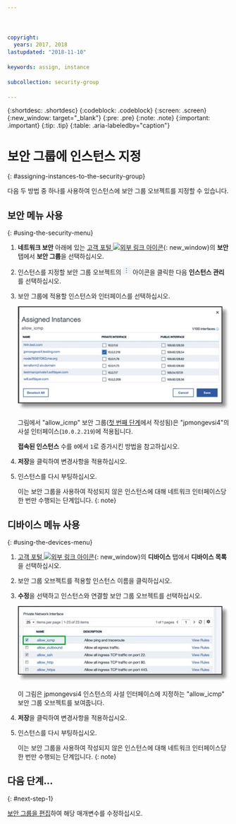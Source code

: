 ```yaml
---



copyright:
  years: 2017, 2018
lastupdated: "2018-11-10"

keywords: assign, instance

subcollection: security-group

---
```


{:shortdesc: .shortdesc}
{:codeblock: .codeblock}
{:screen: .screen}
{:new_window: target="_blank"}
{:pre: .pre}
{:note: .note}
{:important: .important}
{:tip: .tip}
{:table: .aria-labeledby="caption"}

# 보안 그룹에 인스턴스 지정
{: #assigning-instances-to-the-security-group}

다음 두 방법 중 하나를 사용하여 인스턴스에 보안 그룹 오브젝트를 지정할 수 있습니다.

## 보안 메뉴 사용
{: #using-the-security-menu}

1. **네트워크 보안** 아래에 있는 [고객 포털 ![외부 링크 아이콘](../../icons/launch-glyph.svg "외부 링크 아이콘")](https://cloud.ibm.com/classic){: new_window}의 **보안** 탭에서 **보안 그룹**을 선택하십시오.
2. 인스턴스를 지정할 보안 그룹 오브젝트의 ![추가 아이콘](./images/more_icon.jpg) 아이콘을 클릭한 다음 **인스턴스 관리**를 선택하십시오.
3. 보안 그룹에 적용할 인스턴스와 인터페이스를 선택하십시오.

	![보안 메뉴 인스턴스](./images/security_assign.jpg)

	그림에서 "allow_icmp" 보안 그룹([첫 번째 단계](/docs/infrastructure/security-groups?topic=security-groups-creating-a-security-group)에서 작성됨)은 "jpmongevsi4"의 사설 인터페이스(`10.0.2.219`)에 적용됩니다.

	**접속된 인스턴스** 수를 `0`에서 `1`로 증가시킨 방법을 참고하십시오.

4. **저장**을 클릭하여 변경사항을 적용하십시오.

5. 인스턴스를 다시 부팅하십시오.

	이는 보안 그룹을 사용하여 작성되지 않은 인스턴스에 대해 네트워크 인터페이스당 한 번만 수행되는 단계입니다.
  {: note}

## 디바이스 메뉴 사용
{: #using-the-devices-menu}

1. [고객 포털 ![외부 링크 아이콘](../../icons/launch-glyph.svg "외부 링크 아이콘")](https://cloud.ibm.com/classic){: new_window}의 **디바이스** 탭에서 **디바이스 목록**을 선택하십시오.
2. 보안 그룹 오브젝트를 적용할 인스턴스 이름을 클릭하십시오.
3. **수정**을 선택하고 인스턴스와 연결할 보안 그룹 오브젝트를 선택하십시오.

	![디바이스 메뉴 인스턴스](./images/device_assign.jpg)

	이 그림은 jpmongevsi4 인스턴스의 사설 인터페이스에 지정하는 "allow_icmp" 보안 그룹 오브젝트를 보여줍니다.
4. **저장**을 클릭하여 변경사항을 적용하십시오.

5. 인스턴스를 다시 부팅하십시오.

	이는 보안 그룹을 사용하여 작성되지 않은 인스턴스에 대해 네트워크 인터페이스당 한 번만 수행되는 단계입니다.
  {: note}

## 다음 단계...
{: #next-step-1}

[보안 그룹을 편집](/docs/infrastructure/security-groups?topic=security-groups-editing-a-security-group)하여 해당 매개변수를 수정하십시오.  
